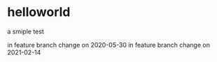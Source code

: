 # helloworld
a smiple test



in feature branch change on 2020-05-30
in feature branch change on 2021-02-14
